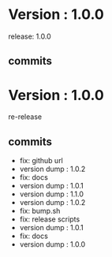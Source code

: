 # Version : 1.0.0

release: 1.0.0

## commits

# Version : 1.0.0

re-release

## commits

* fix: github url
* version dump : 1.0.2
* fix: docs
* version dump : 1.0.1
* version dump : 1.1.0
* version dump : 1.0.2
* fix: bump.sh
* fix: release scripts
* version dump : 1.0.1
* fix: docs
* version dump : 1.0.0
